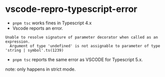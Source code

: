 # vscode-repro-typescript-error

- `pnpm tsc` works fines in Typescript 4.x
- Vscode reports an error.

```
Unable to resolve signature of parameter decorator when called as an expression.
  Argument of type 'undefined' is not assignable to parameter of type 'string | symbol'.ts(1239)
```

- `pnpm tsc` reports the same error as VSCODE for Typescript 5.x.

note: only happens in strict mode.